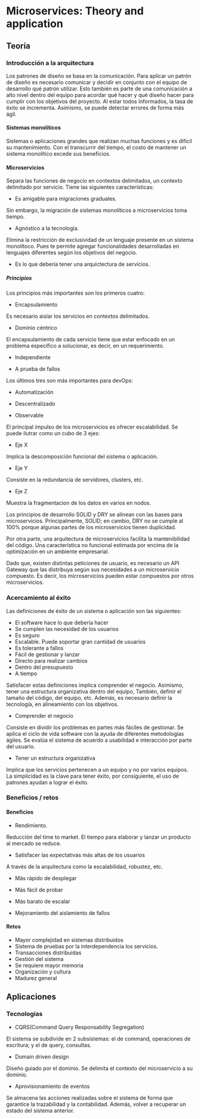 # Microservices: Theory and application

## Teoría
### Introducción a la arquitectura

Los patrones de diseño se basa en la comunicación. Para aplicar un patrón de diseño es necesario comunicar y decidir en conjunto con el equipo de desarrollo qué patrón utilizar. Esto también es parte de una comunicación a alto nivel dentro del equipo para acordar qué hacer y qué diseño hacer para cumplir con los objetivos del proyecto. Al estar todos informados, la tasa de éxito se incrementa. Asimismo, se puede detectar errores de forma más ágil.

#### Sistemas monolíticos

Sistemas o aplicaciones grandes que realizan muchas funciones y es difícil su mantenimiento. Con el transcurrir del tiempo, el costo de mantener un sistema monolítico excede sus beneficios.

#### Microservicios

Separa las funciones de negocio en contextos delimitados, un contexto delimitado por servicio. 
Tiene las siguientes características:

- Es amigable para migraciones graduales.
<p>Sin embargo, la migración de sistemas monolíticos a microservicios toma tiempo.</p>

- Agnóstico a la tecnología.
<p>Elimina la restricción de exclusividad de un lenguaje presente en un sistema monolítoco. Pues te permite agregar funcionalidades      desarrolladas en lenguajes diferentes según los objetivos del negocio.</p>

- Es lo que debería tener una arquictectura de servicios.

##### Principios

Los principios más importantes son los primeros cuatro:

- Encapsulamiento
<p>Es necesario aislar los servicios en contextos delimitados.</p>

- Dominio céntrico
<p>El encapsulamiento de cada servicio tiene que estar enfocado en un problema específico a solucionar, es decir, en un requerimiento.</p>
  
- Independiente

- A prueba de fallos

Los últimos tres son más importantes para devOps:

- Automatización

- Descentralizado

- Observable

El principal impulso de los microservicios es ofrecer escalabilidad. Se puede ilutrar como un cubo de 3 ejes: 

- Eje X
<p>Implica la descomposición funcional del sistema o aplicación.</p>

- Eje Y
<p>Consiste en la redundancia de servidores, clusters, etc.</p>

- Eje Z 
<p>Muestra la fragmentacion de los datos en varios en nodos.</p>

Los principios de desarrollo SOLID y DRY se alinean con las bases para microservicios. Principalmente, SOLID; en cambio, DRY no se cumple al 100% porque algunas partes de los microservicios tienen duplicidad.

Por otra parte, una arquitectura de microservicios facilita la mantenibilidad del código. Una característica no funcional estimada por encima de la optimización en un ambiente empresarial.

Dado que, existen distintas peticiones de usuario, es necesario un API Gateway que las distribuya según sus necesidades a un microservicio compuesto. Es decir, los microservicios pueden estar compuestos por otros microservicios.

### Acercamiento al éxito

Las definiciones de éxito de un sistema o aplicación son las siguientes:

- El software hace lo que debería hacer
- Se cumplen las necesidad de los usuarios
- Es seguro 
- Escalable. Puede soportar gran cantidad de usuarios
- Es tolerante a fallos
- Fácil de gestionar y lanzar
- Directo para realizar cambios
- Dentro del presupuesto
- A tiempo

Satisfacer estas definiciones implica comprender el negocio. Asimismo, tener una estructura organizativa dentro del equipo, También, definir el tamaño del código, del equipo, etc. Además, es necesario definir la tecnología, en alineamiento con los objetivos.

- Comprender el negocio
<p>Consiste en dividir los problemas en partes más fáciles de gestionar. Se aplica el ciclo de vida software con la ayuda de diferentes metodologías ágiles. Se evalúa el sistema de acuerdo a usabilidad e interacción por parte del usuario.</p>

- Tener un estructura organizativa 
<p>Implica que los servicios pertenecen a un equipo y no por varios equipos. La simplicidad es la clave para tener éxito, por consiguiente, el uso de patrones ayudan a lograr el éxito.</p>

### Beneficios / retos

#### Beneficios

- Rendimiento. 
<p>Reducción del time to market. El tiempo para elaborar y lanzar un producto al mercado se reduce.</p>

- Satisfacer las expectativas más altas de los usuarios 
<p>A través de la arquitectura como la escalabilidad, robustez, etc.</p>

- Más rápido de desplegar

- Más fácil de probar

- Más barato de escalar

- Mejoramiento del aislamiento de fallos

#### Retos

- Mayor complejidad en sistemas distribuidos
- Sistema de pruebas por la interdependencia los servicios.
- Transacciones distribuidas
- Gestión del sistema
- Se requiere mayor memoria
- Organización y cultura
- Madurez general

## Aplicaciones
### Tecnologías

- CQRS(Command Query Responsability Segregation) 
<p>El sistema se subdivide en 2 subsistemas: el de command, operaciones de escritura; y el de query, consultas.</p>

- Domain driven design 
<p>Diseño guiado por el dominio. Se delimita el contexto del microservicio a su dominio.</p>

- Aprovisionamiento de eventos
<p>Se almacena las acciones realizadas sobre el sistema de forma que garantice la trazabilidad y la contabilidad. Además, volver a recuperar un estado del sistema anterior.</p>
